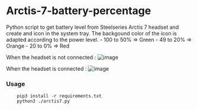 # Arctis-7-battery-percentage
Python script to get battery level from Steelseries Arctis 7 headset and create and icon in the system tray. The backgound color of the icon is adapted according to the power level.
    - 100 to 50% => Green
    - 49 to 20% => Orange
    - 20 to 0% => Red

When the headset is not connected : 
![image](https://user-images.githubusercontent.com/37587774/167914432-5c0915a1-e8e1-41ba-b62c-e0ccc3c25d13.png)

When the headset is connected :
![image](https://user-images.githubusercontent.com/37587774/167915031-9667ba9c-ea4d-4007-a6d9-3b26c14046b8.png)


### Usage
```     
    pip3 install -r requirements.txt
    python3 ./arctis7.py
```


